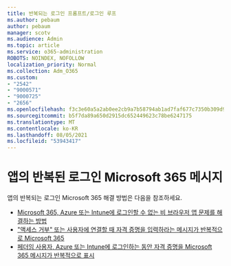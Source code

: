 ```yaml
---
title: 반복되는 로그인 프롬프트/로그인 루프
ms.author: pebaum
author: pebaum
manager: scotv
ms.audience: Admin
ms.topic: article
ms.service: o365-administration
ROBOTS: NOINDEX, NOFOLLOW
localization_priority: Normal
ms.collection: Adm_O365
ms.custom:
- "2542"
- "9000571"
- "9000725"
- "2656"
ms.openlocfilehash: f3c3e60a5a2ab0ee2cb9a7b58794ab1ad7faf677c7350b309d968a282db43772
ms.sourcegitcommit: b5f7da89a650d2915dc652449623c78be6247175
ms.translationtype: MT
ms.contentlocale: ko-KR
ms.lasthandoff: 08/05/2021
ms.locfileid: "53943417"
---
```

# <a name="repeated-sign-in-prompts-in-microsoft-365-apps"></a>앱의 반복된 로그인 Microsoft 365 메시지

앱의 반복되는 로그인 Microsoft 365 해결 방법은 다음을 참조하세요.

- [Microsoft 365, Azure 또는 Intune에 로그인할 수 없는 비 브라우저 앱 문제를 해결하는 방법](https://support.office.com/article/how-to-troubleshoot-non-browser-apps-that-can-t-sign-in-to-office-365-azure-or-intune-3ba1b268-66f6-462c-b0e5-070f5c2603c1)
- ["액세스 거부" 또는 사용자에 연결할 때 자격 증명을 입력하라는 메시지가 반복적으로 Microsoft 365](https://docs.microsoft.com/office365/troubleshoot/security/access-denied-when-connect-to-office-365)
- [페더임 사용자, Azure 또는 Intune에 로그인하는 동안 자격 증명을 Microsoft 365 메시지가 반복적으로 표시](https://docs.microsoft.com/office365/troubleshoot/authentication/federated-user-repeatedly-prompted-for-credentials)

